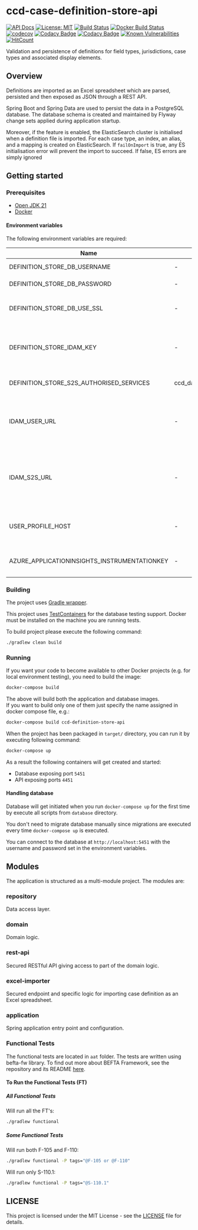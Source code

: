 # ccd-case-definition-store-api
[![API Docs](https://img.shields.io/badge/API%20Docs-site-e140ad.svg)](https://hmcts.github.io/cnp-api-docs/swagger.html?url=https://hmcts.github.io/cnp-api-docs/specs/ccd-definition-store-api.json)
[![License: MIT](https://img.shields.io/badge/License-MIT-yellow.svg)](https://opensource.org/licenses/MIT)
[![Build Status](https://api.travis-ci.org/hmcts/ccd-definition-store-api.svg?branch=master)](https://travis-ci.org/hmcts/ccd-definition-store-api)
[![Docker Build Status](https://img.shields.io/docker/build/hmcts/ccd-definition-store-api.svg)](https://hub.docker.com/r/hmcts/ccd-definition-store-api)
[![codecov](https://codecov.io/gh/hmcts/ccd-definition-store-api/branch/master/graph/badge.svg)](https://codecov.io/gh/hmcts/ccd-definition-store-api)
[![Codacy Badge](https://api.codacy.com/project/badge/Grade/d3b02d95faf6419ca6fbb15b2e712b8b)](https://www.codacy.com/app/adr1ancho/ccd-definition-store-api?utm_source=github.com&amp;utm_medium=referral&amp;utm_content=hmcts/ccd-definition-store-api&amp;utm_campaign=Badge_Grade)
[![Codacy Badge](https://api.codacy.com/project/badge/Coverage/d3b02d95faf6419ca6fbb15b2e712b8b)](https://www.codacy.com/app/adr1ancho/ccd-definition-store-api?utm_source=github.com&utm_medium=referral&utm_content=hmcts/ccd-definition-store-api&utm_campaign=Badge_Coverage)
[![Known Vulnerabilities](https://snyk.io/test/github/hmcts/ccd-definition-store-api/badge.svg)](https://snyk.io/test/github/hmcts/ccd-definition-store-api)
[![HitCount](http://hits.dwyl.io/hmcts/ccd-definition-store-api.svg)](#ccd-definition-store-api)

Validation and persistence of definitions for field types, jurisdictions, case types and associated display elements.

## Overview

Definitions are imported as an Excel spreadsheet which are parsed, persisted and then exposed as JSON through a REST API.

Spring Boot and Spring Data are used to persist the data in a PostgreSQL database. The database schema is created and maintained by Flyway change sets applied during application startup.

Moreover, if the feature is enabled, the ElasticSearch cluster is initialised when a definition file is imported. For each case type, an index, an alias, 
and a mapping is created on ElasticSearch. If `failOnImport` is true, any ES initialisation error will prevent the import to succeed. If false, ES errors are
simply ignored

## Getting started

### Prerequisites

- [Open JDK 21](https://openjdk.java.net/)
- [Docker](https://www.docker.com)

#### Environment variables

The following environment variables are required:

| Name | Default                                                                     | Description |
|------|-----------------------------------------------------------------------------|-------------|
| DEFINITION_STORE_DB_USERNAME | -                                                                           | Username for database |
| DEFINITION_STORE_DB_PASSWORD | -                                                                           | Password for database |
| DEFINITION_STORE_DB_USE_SSL | -                                                                           | set to `true` if SSL is to be enabled. `false` recommended for local environments. |
| DEFINITION_STORE_IDAM_KEY | -                                                                           | Definition store's IDAM S2S micro-service secret key. This must match the IDAM instance it's being run against. |
| DEFINITION_STORE_S2S_AUTHORISED_SERVICES | ccd_data,ccd_gw,ccd_admin,jui_webapp,pui_webapp,aac_manage_case_assignment,xui_webapp | Authorised micro-service names for S2S calls |
| IDAM_USER_URL | -                                                                           | Base URL for IdAM's User API service (idam-app). `http://localhost:4501` for the dockerised local instance or tunneled `dev` instance. |
| IDAM_S2S_URL | -                                                                           | Base URL for IdAM's S2S API service (service-auth-provider). `http://localhost:4502` for the dockerised local instance or tunneled `dev` instance. |
| USER_PROFILE_HOST | -                                                                           | Base URL for the User Profile service. `http://localhost:4453` for the dockerised local instance. |
| AZURE_APPLICATIONINSIGHTS_INSTRUMENTATIONKEY | -                                                                           | secrets for Microsoft Insights logging, can be a dummy string in local |

### Building

The project uses [Gradle wrapper](https://docs.gradle.org/current/userguide/gradle_wrapper.html). 

This project uses [TestContainers](https://www.testcontainers.org/usage/database_containers.html#jdbc-url) for the database testing support.
Docker must be installed on the machine you are running tests. 

To build project please execute the following command:

```bash
./gradlew clean build
```

### Running

If you want your code to become available to other Docker projects (e.g. for local environment testing), you need to build the image:

```bash
docker-compose build
```

The above will build both the application and database images.  
If you want to build only one of them just specify the name assigned in docker compose file, e.g.:

```bash
docker-compose build ccd-definition-store-api
```

When the project has been packaged in `target/` directory, 
you can run it by executing following command:

```bash
docker-compose up
```

As a result the following containers will get created and started:

 - Database exposing port `5451`
 - API exposing ports `4451`

#### Handling database

Database will get initiated when you run `docker-compose up` for the first time by execute all scripts from `database` directory.

You don't need to migrate database manually since migrations are executed every time `docker-compose up` is executed.

You can connect to the database at `http://localhost:5451` with the username and password set in the environment variables.

## Modules

The application is structured as a multi-module project. The modules are:

### repository

Data access layer.

### domain

Domain logic.

### rest-api

Secured RESTful API giving access to part of the domain logic.

### excel-importer

Secured endpoint and specific logic for importing case definition as an Excel spreadsheet.

### application

Spring application entry point and configuration.

### Functional Tests
The functional tests are located in `aat` folder. The tests are written using 
befta-fw library. To find out more about BEFTA Framework, see the repository and its README [here](https://github.com/hmcts/befta-fw).

#### To Run the Functional Tests (FT)

#####  All Functional Tests

Will run all the FT's:

```bash
./gradlew functional
```

#####  Some Functional Tests
Will run both F-105 and F-110:

```bash
./gradlew functional -P tags="@F-105 or @F-110"
```

Will run only S-110.1:

```bash
./gradlew functional -P tags="@S-110.1"
```

## LICENSE

This project is licensed under the MIT License - see the [LICENSE](LICENSE.md) file for details.


